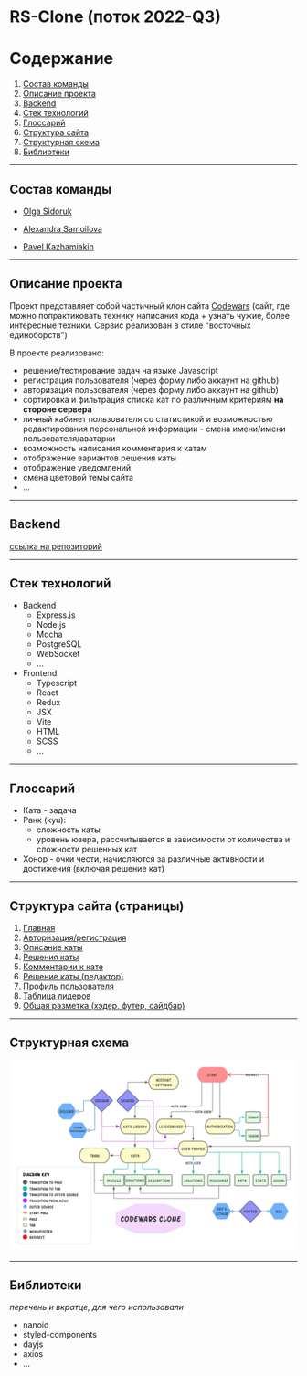 # RS-Clone (поток 2022-Q3)

# Содержание
1. [Состав команды](#состав-команды)
2. [Описание проекта](#описание-проекта)
3. [Backend](#backend)
3. [Стек технологий](#стек-технологий)
4. [Глоссарий](#глоссарий)
5. [Структура сайта](#структура-сайта)
6. [Структурная схема](#структурная-схема)
7. [Библиотеки](#библиотеки)

***

## Состав команды

- [Olga Sidoruk](https://github.com/hel-sidoruk)

- [Alexandra Samoilova](https://github.com/avsamoilava)

- [Pavel Kazhamiakin](https://github.com/pashabn)

***

## Описание проекта

Проект представляет собой частичный клон сайта [Codewars](https://www.codewars.com/) (сайт, где можно попрактиковать технику написания кода + узнать чужие, более интересные техники. Сервис реализован в стиле "восточных единоборств")

В проекте реализовано:
  - решение/тестирование задач на языке Javascript
  - регистрация пользователя (через форму либо аккаунт на github)
  - авторизация пользователя (через форму либо аккаунт на github)
  - сортировка и фильтрация списка кат по различным критериям **на стороне сервера**
  - личный кабинет пользователя со статистикой и возможностью редактирования персональной информации - смена имени/имени пользователя/аватарки
  - возможность написания комментария к катам
  - отображение вариантов решения каты
  - отображение уведомлений
  - смена цветовой темы сайта
  - ...


***

## Backend
[ссылка на репозиторий](https://github.com/hel-sidoruk/rs-clone-server)

***

## Стек технологий

  - Backend
    - Express.js
    - Node.js
    - Mocha
    - PostgreSQL
    - WebSocket
    - ...
  - Frontend
    - Typescript
    - React
    - Redux
    - JSX
    - Vite
    - HTML
    - SCSS
    - ...

***

## Глоссарий

  - Ката - задача
  - Ранк (kyu):
      - сложность каты
      - уровень юзера, рассчитывается в зависимости от количества и сложности решенных кат
  - Хонор - очки чести, начисляются за различные активности и достижения (включая решение кат)

***

## Структура сайта (страницы)

  1. [Главная](modules/home.md)
  2. [Авторизация/регистрация](modules/authorization.md)
  3. [Описание каты](modules/kata.md)
  5. [Решения каты](modules/kata-solutions.md)
  6. [Комментарии к кате](modules/kata-discuss.md)
  7. [Решение каты (редактор)](modules/kata-train.md)
  8. [Профиль пользователя](modules/user-profile.md)
  9. [Таблица лидеров](modules/leaderboard.md)
  10. [Общая разметка (хэдер, футер, сайдбар)](modules/layout.md)

***

## Структурная схема

![Alt text](images/RS%20clone%20(2).jpeg)

***

## Библиотеки

*перечень и вкратце, для чего использовали*

  - nanoid
  - styled-components
  - dayjs
  - axios
  - ...

